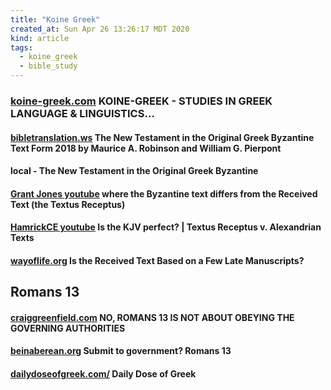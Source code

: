 ```yaml
---
title: "Koine Greek"
created_at: Sun Apr 26 13:26:17 MDT 2020
kind: article
tags:
  - koine_greek
  - bible_study
---
```


<h3>
  <a href="https://koine-greek.com/" target="_blank">koine-greek.com</a>
  KOINE-GREEK - STUDIES IN GREEK LANGUAGE & LINGUISTICS…
</h3>

<h4>
  <a href="http://bibletranslation.ws/down/Robinson_Pierpont_GNT.pdf" target="_blank">bibletranslation.ws</a>
  The New Testament in the Original Greek Byzantine Text Form 2018 by Maurice A. Robinson and William G. Pierpont
</h4>

<h4>
  <a href="assets/pdf/Robinson_Pierpont_GNT.pdf" target="_blank"></a>
  local - The New Testament in the Original Greek Byzantine
</h4>

<h4>
  <a href="https://www.youtube.com/watch?v=2KZCO_N7li4&t=1140s" target="_blank">Grant Jones youtube</a>
  where the Byzantine text differs from the Received Text (the Textus Receptus)
</h4>

<h4>
  <a href="" target="_blank">HamrickCE youtube</a>
  Is the KJV perfect? | Textus Receptus v. Alexandrian Texts
</h4>

<h4>
  <a href="https://www.wayoflife.org/database/is_the_received_text_based_on_few.html" target="_blank">wayoflife.org</a>
  Is the Received Text Based on a Few Late Manuscripts?
</h4>

<h2>Romans 13</h2>
<h4>
  <a href="https://www.craiggreenfield.com/blog/romans13" target="_blank">craiggreenfield.com</a>
  NO, ROMANS 13 IS NOT ABOUT OBEYING THE GOVERNING AUTHORITIES
</h4>

<h4>
  <a href="https://beinaberean.org/writings/romans13.html" target="_blank">beinaberean.org</a>
  Submit to government? Romans 13
</h4>

<h4>
  <a href="https://dailydoseofgreek.com/about/" target="_blank">dailydoseofgreek.com/</a>
  Daily Dose of Greek
</h4>

<!--
html boilerplate fragments
<a href="" target="_blank"></a>
<a name=""></a>
<img src="" width="400px">
<ul>
  <li></li>
  <li><a href="" target="_blank"></a></li>
</ul>
<pre>
</pre>
<p style="margin-bottom: 2em;"></p>
<hr style="border: 0; height: 3px; background: #333; background-image: linear-gradient(to right, #ccc, #333, #ccc);">
<pre><code>
</code></pre>
<math xmlns='http://www.w3.org/1998/Math/MathML' display='block'>
</math>
:-->
